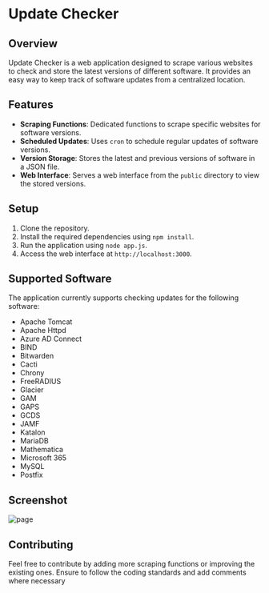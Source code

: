 
# Update Checker

## Overview

Update Checker is a web application designed to scrape various websites to check and store the latest versions of different software. It provides an easy way to keep track of software updates from a centralized location.

## Features

-   **Scraping Functions**: Dedicated functions to scrape specific websites for software versions.
-   **Scheduled Updates**: Uses `cron` to schedule regular updates of software versions.
-   **Version Storage**: Stores the latest and previous versions of software in a JSON file.
-   **Web Interface**: Serves a web interface from the `public` directory to view the stored versions.

## Setup

1.  Clone the repository.
2.  Install the required dependencies using `npm install`.
3.  Run the application using `node app.js`.
4.  Access the web interface at `http://localhost:3000`.

## Supported Software

The application currently supports checking updates for the following software:

-   Apache Tomcat
-   Apache Httpd
-   Azure AD Connect
-   BIND
-   Bitwarden
-   Cacti
-   Chrony
-   FreeRADIUS
- Glacier
- GAM
- GAPS
- GCDS
- JAMF
- Katalon
- MariaDB
- Mathematica
- Microsoft 365
- MySQL
- Postfix

## Screenshot
![page](https://www.thenameisblondy.com/u/IMQcw7.png)

## Contributing

Feel free to contribute by adding more scraping functions or improving the existing ones. Ensure to follow the coding standards and add comments where necessary
